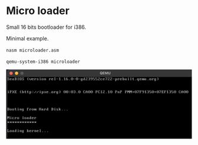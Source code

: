 # Micro loader

Small 16 bits bootloader for i386.

Minimal example.

`nasm microloader.asm `

`qemu-system-i386 microloader `

[![qemu](img/qemu.png)]()
